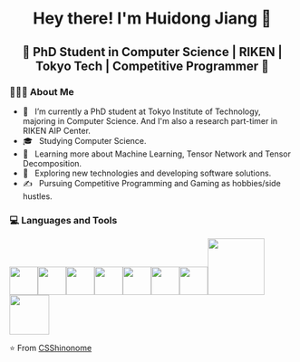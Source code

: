 <h1 align="center">Hey there! I'm Huidong Jiang 👋 </h1>
<h2 align="center">🚀 PhD Student in Computer Science | RIKEN | Tokyo Tech | Competitive Programmer  🚀</h2>

<!--<div>-->
<!--<img width = "35%" align="right" alt="PIC" height="300px" src="https://jaxenter.com/wp-content/uploads/2019/09/shutterstock_753972046-768x512.jpg" />-->
<div align="left"> 
  <h3> 👨🏻‍💻 About Me </h3>

  - 🤔 &nbsp; I’m currently a PhD student at Tokyo Institute of Technology, majoring in Computer Science. And I'm also a research part-timer in RIKEN AIP Center.
  - 🎓 &nbsp; Studying Computer Science.
  - 🌱 &nbsp; Learning more about Machine Learning, Tensor Network and Tensor Decomposition.
  - 💼 &nbsp; Exploring new technologies and developing software solutions.
  - ✍️ &nbsp; Pursuing Competitive Programming and Gaming as hobbies/side hustles.  
<!--</div>--> 
</div>

<div>
  <h3> 💻 Languages and Tools </h3>
  <p>
<img src="https://media.giphy.com/media/3rCcV6sC1o2GY/giphy.gif" width="50"><img src="https://media3.giphy.com/media/ln7z2eWriiQAllfVcn/200w.webp" width="50"><img     src="https://i.giphy.com/media/LMt9638dO8dftAjtco/200.webp"   width="50"><img src="https://i.giphy.com/media/eNAsjO55tPbgaor7ma/200w.webp" width="50"><img src="https://i.giphy.com/media/IdyAQJVN2kVPNUrojM/200.webp" width="50"><img src="https://media3.giphy.com/media/kdFc8fubgS31b8DsVu/giphy.webp" width="50"><img src="https://media.giphy.com/media/SU2ic3wTfuC6JhD1lA/giphy.gif" width="50"><img src="https://media.giphy.com/media/kH1DBkPNyZPOk0BxrM/giphy.gif" width="100"><img src="https://media.giphy.com/media/SsCYf6DRFJrOpP0IoM/giphy.gif" width="70">
  <p>
</div> 

⭐️ From [CSShinonome](https://github.com/CSShinonome)
